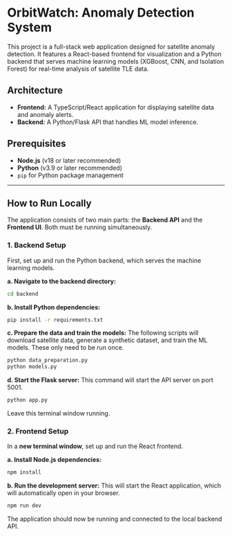
# OrbitWatch: Anomaly Detection System

This project is a full-stack web application designed for satellite anomaly detection. It features a React-based frontend for visualization and a Python backend that serves machine learning models (XGBoost, CNN, and Isolation Forest) for real-time analysis of satellite TLE data.

## Architecture
- **Frontend:** A TypeScript/React application for displaying satellite data and anomaly alerts.
- **Backend:** A Python/Flask API that handles ML model inference.

## Prerequisites
- **Node.js** (v18 or later recommended)
- **Python** (v3.9 or later recommended)
- `pip` for Python package management

---

## How to Run Locally

The application consists of two main parts: the **Backend API** and the **Frontend UI**. Both must be running simultaneously.

### 1. Backend Setup

First, set up and run the Python backend, which serves the machine learning models.

**a. Navigate to the backend directory:**
```bash
cd backend
```

**b. Install Python dependencies:**
```bash
pip install -r requirements.txt
```

**c. Prepare the data and train the models:**
The following scripts will download satellite data, generate a synthetic dataset, and train the ML models. These only need to be run once.
```bash
python data_preparation.py
python models.py
```

**d. Start the Flask server:**
This command will start the API server on port 5001.
```bash
python app.py
```
Leave this terminal window running.

### 2. Frontend Setup

In a **new terminal window**, set up and run the React frontend.

**a. Install Node.js dependencies:**
```bash
npm install
```

**b. Run the development server:**
This will start the React application, which will automatically open in your browser.
```bash
npm run dev
```

The application should now be running and connected to the local backend API.
